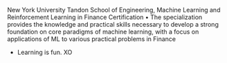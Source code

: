 New York University Tandon School of Engineering, Machine Learning and Reinforcement Learning in Finance Certification
•  The specialization provides the knowledge and practical skills necessary to develop a strong foundation on core paradigms of machine learning, with a focus on applications of ML to various practical problems in Finance
- Learning is fun. XO